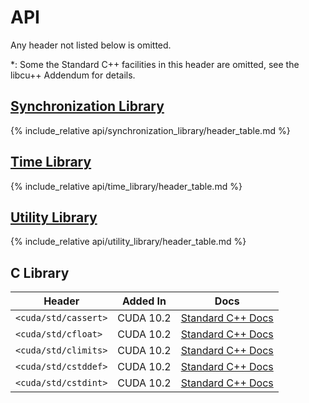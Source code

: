 # API

Any header not listed below is omitted.

*: Some the Standard C++ facilities in this header are omitted, see the libcu++
Addendum for details.

## [Synchronization Library](./api/synchronization_library.md)

{% include_relative api/synchronization_library/header_table.md %}

## [Time Library](./api/time_library.md)

{% include_relative api/time_library/header_table.md %}

## [Utility Library](./api/utility_library.md)

{% include_relative api/utility_library/header_table.md %}

## C Library

| Header                   | Added In  | Docs |
|--------------------------|-----------|------|
| `<cuda/std/cassert>`     | CUDA 10.2 | [Standard C++ Docs](https://en.cppreference.com/w/cpp/header/cassert) |
| `<cuda/std/cfloat>`      | CUDA 10.2 | [Standard C++ Docs](https://en.cppreference.com/w/cpp/header/cfloat) |
| `<cuda/std/climits>`     | CUDA 10.2 | [Standard C++ Docs](https://en.cppreference.com/w/cpp/header/climits) |
| `<cuda/std/cstddef>`     | CUDA 10.2 | [Standard C++ Docs](https://en.cppreference.com/w/cpp/header/cstddef) |
| `<cuda/std/cstdint>`     | CUDA 10.2 | [Standard C++ Docs](https://en.cppreference.com/w/cpp/header/cstdint) |

